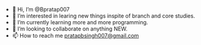 - 👋 Hi, I’m @Bpratap007
- 👀 I’m interested in learing new things inspite of branch and core studies.
- 🌱 I’m currently learning more and more programming.
- 💞️ I’m looking to collaborate on anything NEW.
- 📫 How to reach me pratapbsingh007@gmail.com

<!---
Bpratap007/Bpratap007 is a ✨ special ✨ repository because its `README.md` (this file) appears on your GitHub profile.
You can click the Preview link to take a look at your changes.
--->
